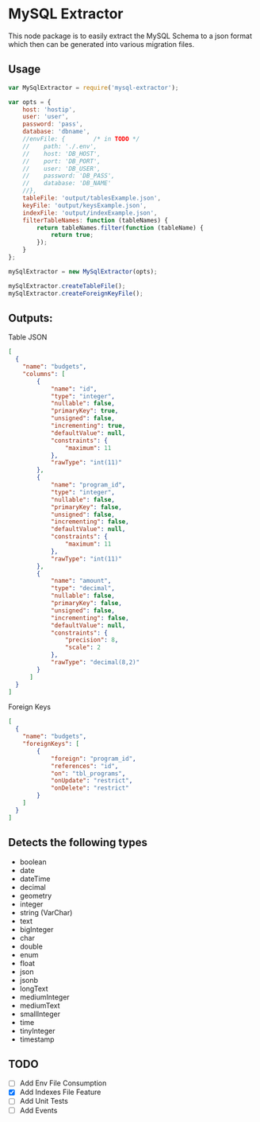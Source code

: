 # MySQL Extractor

This node package is to easily extract the MySQL Schema to a json format which then can be generated into various migration files.

## Usage
```javascript
var MySqlExtractor = require('mysql-extractor');

var opts = {
    host: 'hostip',
    user: 'user',
    password: 'pass',
    database: 'dbname',
    //envFile: {        /* in TODO */
    //    path: './.env',
    //    host: 'DB_HOST',
    //    port: 'DB_PORT',
    //    user: 'DB_USER',
    //    password: 'DB_PASS',
    //    database: 'DB_NAME'
    //},
    tableFile: 'output/tablesExample.json',
    keyFile: 'output/keysExample.json',
    indexFile: 'output/indexExample.json',
    filterTableNames: function (tableNames) {
        return tableNames.filter(function (tableName) {
            return true;
        });
    }
};

mySqlExtractor = new MySqlExtractor(opts);

mySqlExtractor.createTableFile();
mySqlExtractor.createForeignKeyFile();
```

## Outputs:
Table JSON
```json
[
  {
    "name": "budgets",
    "columns": [
        {
            "name": "id",
            "type": "integer",
            "nullable": false,
            "primaryKey": true,
            "unsigned": false,
            "incrementing": true,
            "defaultValue": null,
            "constraints": {
                "maximum": 11
            },
            "rawType": "int(11)"
        },
        {
            "name": "program_id",
            "type": "integer",
            "nullable": false,
            "primaryKey": false,
            "unsigned": false,
            "incrementing": false,
            "defaultValue": null,
            "constraints": {
                "maximum": 11
            },
            "rawType": "int(11)"
        },
        {
            "name": "amount",
            "type": "decimal",
            "nullable": false,
            "primaryKey": false,
            "unsigned": false,
            "incrementing": false,
            "defaultValue": null,
            "constraints": {
                "precision": 8,
                "scale": 2
            },
            "rawType": "decimal(8,2)"
        }
      ]
  }	
]
```

Foreign Keys

```json
[
  {
    "name": "budgets",
    "foreignKeys": [
        {
            "foreign": "program_id",
            "references": "id",
            "on": "tbl_programs",
            "onUpdate": "restrict",
            "onDelete": "restrict"
        }
    ]
  }
]

```
## Detects the following types
- boolean
- date
- dateTime
- decimal
- geometry
- integer
- string (VarChar)
- text
- bigInteger 
- char
- double
- enum
- float
- json
- jsonb
- longText
- mediumInteger
- mediumText
- smallInteger
- time
- tinyInteger
- timestamp

## TODO
- [ ] Add Env File Consumption
- [x] Add Indexes File Feature
- [ ] Add Unit Tests
- [ ] Add Events